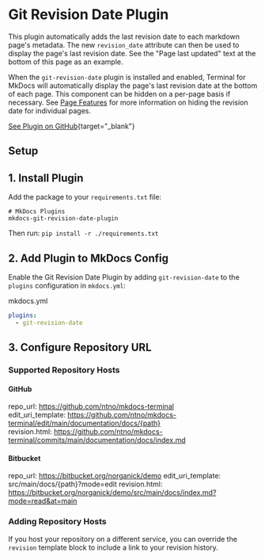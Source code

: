 # Git Revision Date Plugin
This plugin automatically adds the last revision date to each markdown page's metadata.  The new `revision_date` attribute can then be used to display the page's last revision date.  See the "Page last updated" text at the bottom of this page as an example.

When the `git-revision-date` plugin is installed and enabled, Terminal for MkDocs will automatically display the page's last revision date at the bottom of each page.  This component can be hidden on a per-page basis if necessary.  See [Page Features] for more information on hiding the revision date for individual pages.

[See Plugin on GitHub](https://github.com/zhaoterryy/mkdocs-git-revision-date-plugin){target="_blank"}

[Page Features]: ../features.md#page-features

## Setup

## 1. Install Plugin
Add the package to your `requirements.txt` file:

```text
# MkDocs Plugins
mkdocs-git-revision-date-plugin
```

Then run:  `pip install -r ./requirements.txt`


## 2. Add Plugin to MkDocs Config

Enable the Git Revision Date Plugin by adding `git-revision-date` to the `plugins` configuration in `mkdocs.yml`:

mkdocs.yml
```yaml
plugins:
  - git-revision-date
```

## 3. Configure Repository URL 



### Supported Repository Hosts

#### GitHub
repo_url: https://github.com/ntno/mkdocs-terminal  
edit_uri_template: https://github.com/ntno/mkdocs-terminal/edit/main/documentation/docs/{path}  
revision.html: https://github.com/ntno/mkdocs-terminal/commits/main/documentation/docs/index.md

#### Bitbucket
repo_url: https://bitbucket.org/norganick/demo
edit_uri_template: src/main/docs/{path}?mode=edit
revision.html: https://bitbucket.org/norganick/demo/src/main/docs/index.md?mode=read&at=main

### Adding Repository Hosts
If you host your repository on a different service, you can override the `revision` template block to include a link to your revision history.  
